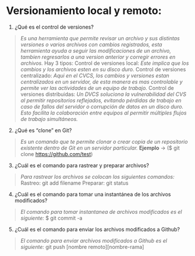 # Versionamiento local y remoto:
1. ¿Qué es el control de versiones?
> _Es una herramienta que permite revisar un archivo y sus distintas versiones o varios archivos con cambios registrados, esta herramienta ayuda a seguir las modificaciones de un archivo, tambien regresarlos a una version anterior y corregir errores en archivos._
Hay 3 tipos:
> Control de versiones local: _Este implica que los cambios y los archivos esten en su disco duro._
> Control de versiones centralizado: _Aqui en el CVCS, los cambios y versiones estan centralizados en un servidor, de esta manera es mas controlable y permite ver las actividades de un equipo de trabajo._
> Control de versiones distribuidas: _Un DVCS soluciona la vulnerabilidad del CVS al permitir repositorios reflejados, evitando pérdidas de trabajo en caso de fallos del servidor o corrupción de datos en un disco duro. Esto facilita la colaboración entre equipos al permitir múltiples flujos de trabajo simultáneos._

2. ¿Qué es “clone” en Git?
> _Es un comando que te permite clonar o crear copia de un repositorio existente dentro de Git en un servidor particular._
> **Ejemplo** -> ($ git clone https://github.com/test)

3. ¿Cuál es el comando para rastrear y preparar archivos?
> _Para rastrear los archivos se colocan los siguientes comandos:_
> Rastreo: git add filename
> Preparar: git status

4. ¿Cuál es el comando para tomar una instantánea de los archivos modificados?
> _El comando para tomar instantanea de archivos modificados es el siguiente:_
> $ git commit -a

5. ¿Cuál es el comando para enviar los archivos modificados a Github?
> _El comando para enviar archivos modificados a Github es el siguiente:_
> git push [nombre remoto][nombre-rama]

